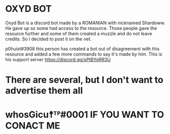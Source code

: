 # OXYD BOT

Oxyd Bot is a discord bot made by a ROMANIAN with nicknamed Shardoww. 
He gave up so some had access to the resource. 
Those people gave the resource further and some of them created a muzzle and do not leave credits.
So I decided to post it on the net.

p0huist#3908 this person has created a bot out of disagreement with this resource and added a few more commands to say it's made by him.
This is his support server https://discord.gg/xPtBYqRR3U

# There are several, but I don't want to advertise them all

# whosGicu☨ᵀᴾ#0001 IF YOU WANT TO CONACT ME